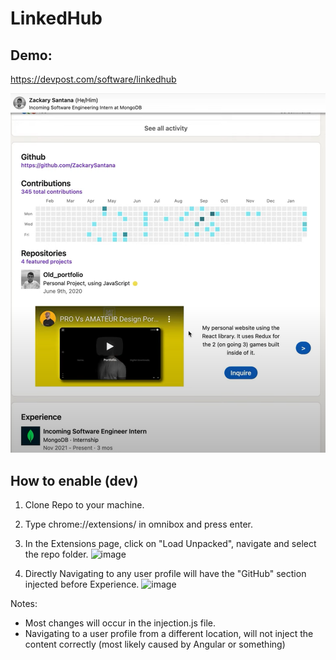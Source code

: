 # LinkedHub

## Demo:

https://devpost.com/software/linkedhub

![LinkedHub Demo](linkedhub.png)

## How to enable (dev)

1. Clone Repo to your machine.
2. Type chrome://extensions/ in omnibox and press enter.
3. In the Extensions page, click on "Load Unpacked", navigate and select the repo folder.
![image](https://user-images.githubusercontent.com/42950201/150767115-680df4e3-2332-4780-bad9-638cb79d658a.png)

4. Directly Navigating to any user profile will have the "GitHub" section injected before Experience.
![image](https://user-images.githubusercontent.com/42950201/150767404-ea0ec179-c309-41d3-81ef-7cfd116ca48d.png)

Notes:
- Most changes will occur in the injection.js file.
- Navigating to a user profile from a different location, will not inject the content correctly (most likely caused by Angular or something)

